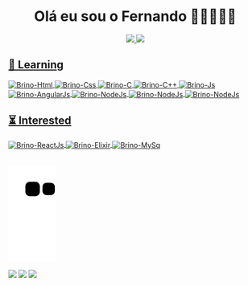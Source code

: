 <h1 align="center">
  Olá eu sou o Fernando 🧙🏻‍♂️✨🎲
</h1>

<div align="center">
  <a href="https://github.com/FernandoBrino">
  <img height="180em" src="https://github-readme-stats.vercel.app/api?username=FernandoBrino&show_icons=true&theme=aura&include_all_commits=true&count_private=true"/>
  <img height="180em" src="https://github-readme-stats.vercel.app/api/top-langs/?username=FernandoBrino&layout=compact&langs_count=7&theme=aura"/>
</div>
 
 <div style="display: inline_block">
  <h2> 🌱 Learning </h2>
  <img align="center" alt="Brino-Html" height="30" width="40" src="https://cdn.jsdelivr.net/gh/devicons/devicon/icons/html5/html5-original.svg">
  <img align="center" alt="Brino-Css" height="30" width="40" src="https://cdn.jsdelivr.net/gh/devicons/devicon/icons/css3/css3-original.svg">
  <img align="center" alt="Brino-C" height="30" width="40" src="https://cdn.jsdelivr.net/gh/devicons/devicon/icons/c/c-original.svg">
  <img align="center" alt="Brino-C++" height="30" width="40" src="https://cdn.jsdelivr.net/gh/devicons/devicon/icons/cplusplus/cplusplus-original.svg">
  <img align="center" alt="Brino-Js" height="30" width="40" src="https://cdn.jsdelivr.net/gh/devicons/devicon/icons/javascript/javascript-original.svg">
  <img align="center" alt="Brino-AngularJs" height="30" width="40" src="https://cdn.jsdelivr.net/gh/devicons/devicon/icons/angularjs/angularjs-original.svg">
  <img align="center" alt="Brino-NodeJs" height="30" width="40" src="https://cdn.jsdelivr.net/gh/devicons/devicon/icons/nodejs/nodejs-original.svg">
  <img align="center" alt="Brino-NodeJs" height="30" width="40" src="https://cdn.jsdelivr.net/gh/devicons/devicon/icons/git/git-original.svg">
  <img align="center" alt="Brino-NodeJs" height="30" width="40" src="https://cdn.jsdelivr.net/gh/devicons/devicon/icons/bitbucket/bitbucket-original.svg">
</div>
 
<div style="display: inline_block">
  <h2> ⏳ Interested</h2>
  <img align="center" alt="Brino-ReactJs" height="30" width="40" src="https://cdn.jsdelivr.net/gh/devicons/devicon/icons/react/react-original.svg">
  <img align="center" alt="Brino-Elixir" height="30" width="40" src="https://cdn.jsdelivr.net/gh/devicons/devicon/icons/elixir/elixir-original.svg">
  <img align="center" alt="Brino-MySq" height="30" width="40" src="https://cdn.jsdelivr.net/gh/devicons/devicon/icons/mysql/mysql-original.svg">
</div><br>
  
   ![Snake animation](https://github.com/FernandoBrino/FernandoBrino/blob/output/github-contribution-grid-snake.svg)
 
<div>
  <a href="https://www.instagram.com/fe_brino/" target="_blank"><img src="https://img.shields.io/badge/-Instagram-%23E4405F?style=for-the-badge&logo=instagram&logoColor=white" target="_blank"></a>
  <a href = "fernandobrino11@gmail.com"><img src="https://img.shields.io/badge/Gmail-D14836?style=for-the-badge&logo=gmail&logoColor=white" target="_blank"></a>
  <a href="https://www.linkedin.com/in/fernando-brino/" target="_blank"><img src="https://img.shields.io/badge/LinkedIn-0077B5?style=for-the-badge&logo=linkedin&logoColor=white" target="_blank"></a> 
</div>

